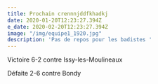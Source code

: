 ```yaml
---
title: Prochain crennnjddfkhadkj
date: 2020-01-20T12:23:27.394Z
e_date: 2020-02-20T12:23:27.394Z
image: "/img/equipe1_1920.jpg"
description: 'Pas de repos pour les badistes '
---
```


Victoire 6-2 contre Issy-les-Moulineaux

Défaite 2-6 contre Bondy
